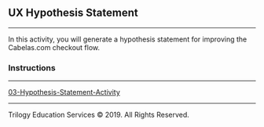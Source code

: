 ## UX Hypothesis Statement

---

In this activity, you will generate a hypothesis statement for improving the Cabelas.com checkout flow.

### Instructions

---

[03-Hypothesis-Statement-Activity](https://drive.google.com/open?id=1xiAw0wQojycK3IsjMeqTIJxsnQpgvWFdJuYyFqqm83o)

---

Trilogy Education Services © 2019. All Rights Reserved.